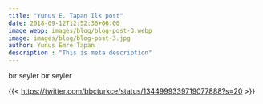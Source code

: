 ```yaml
---
title: "Yunus E. Tapan Ilk post"
date: 2018-09-12T12:52:36+06:00
image_webp: images/blog/blog-post-3.webp
image: images/blog/blog-post-3.jpg
author: Yunus Emre Tapan
description : "This is meta description"
---
```


bır seyler bır seyler


{{< https://twitter.com/bbcturkce/status/1344999339719077888?s=20 >}}

